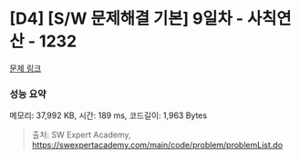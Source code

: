 # [D4] [S/W 문제해결 기본] 9일차 - 사칙연산 - 1232 

[문제 링크](https://swexpertacademy.com/main/code/problem/problemDetail.do?contestProbId=AV141J8KAIcCFAYD) 

### 성능 요약

메모리: 37,992 KB, 시간: 189 ms, 코드길이: 1,963 Bytes



> 출처: SW Expert Academy, https://swexpertacademy.com/main/code/problem/problemList.do